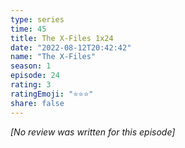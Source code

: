 ```yaml
---
type: series
time: 45
title: The X-Files 1x24
date: "2022-08-12T20:42:42"
name: "The X-Files"
season: 1
episode: 24
rating: 3
ratingEmoji: "⭐️⭐️⭐️"
share: false
---
```


_[No review was written for this episode]_

